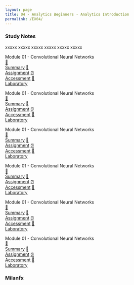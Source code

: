 ```yaml
---
layout: page
title: 04 - Analytics Beginners - Analytics Introduction
permalink: /EX04/
---
```


<h3>Study Notes</h3>

xxxxx xxxxx xxxxx xxxxx xxxxx xxxxx

<div>
  <span class="btn spec1"><span class="btn spec2">Module 01 - Convolutional Neural Networks</span>
  <br>
  <a href="/01-MSDS-Express/EX01/M1/" class="btn icon1">📝<br>Summary</a>
  <a href="/01-MSDS-Express/EX01/M1/" class="btn icon2">📖<br>Assignment</a>
  <a href="/01-MSDS-Express/EX01/M1/" class="btn icon3">⏰<br>Accessment</a>
  <a href="/01-MSDS-Express/EX01/M1/" class="btn icon4">📂<br>Laboratory</a>
  </span>

  <span class="btn spec1"><span class="btn spec2">Module 01 - Convolutional Neural Networks</span>
  <br>
  <a href="/01-MSDS-Express/EX01/M1/" class="btn icon1">📝<br>Summary</a>
  <a href="/01-MSDS-Express/EX01/M1/" class="btn icon2">📖<br>Assignment</a>
  <a href="/01-MSDS-Express/EX01/M1/" class="btn icon3">⏰<br>Accessment</a>
  <a href="/01-MSDS-Express/EX01/M1/" class="btn icon4">📂<br>Laboratory</a>
  </span>
</div>

<div>
  <span class="btn spec1"><span class="btn spec2">Module 01 - Convolutional Neural Networks</span>
  <br>
  <a href="/01-MSDS-Express/EX01/M1/" class="btn icon1">📝<br>Summary</a>
  <a href="/01-MSDS-Express/EX01/M1/" class="btn icon2">📖<br>Assignment</a>
  <a href="/01-MSDS-Express/EX01/M1/" class="btn icon3">⏰<br>Accessment</a>
  <a href="/01-MSDS-Express/EX01/M1/" class="btn icon4">📂<br>Laboratory</a>
  </span>

  <span class="btn spec1"><span class="btn spec2">Module 01 - Convolutional Neural Networks</span>
  <br>
  <a href="/01-MSDS-Express/EX01/M1/" class="btn icon1">📝<br>Summary</a>
  <a href="/01-MSDS-Express/EX01/M1/" class="btn icon2">📖<br>Assignment</a>
  <a href="/01-MSDS-Express/EX01/M1/" class="btn icon3">⏰<br>Accessment</a>
  <a href="/01-MSDS-Express/EX01/M1/" class="btn icon4">📂<br>Laboratory</a>
  </span>
</div>

<div>
  <span class="btn spec1"><span class="btn spec2">Module 01 - Convolutional Neural Networks</span>
  <br>
  <a href="/01-MSDS-Express/EX01/M1/" class="btn icon1">📝<br>Summary</a>
  <a href="/01-MSDS-Express/EX01/M1/" class="btn icon2">📖<br>Assignment</a>
  <a href="/01-MSDS-Express/EX01/M1/" class="btn icon3">⏰<br>Accessment</a>
  <a href="/01-MSDS-Express/EX01/M1/" class="btn icon4">📂<br>Laboratory</a>
  </span>

  <span class="btn spec1"><span class="btn spec2">Module 01 - Convolutional Neural Networks</span>
  <br>
  <a href="/01-MSDS-Express/EX01/M1/" class="btn icon1">📝<br>Summary</a>
  <a href="/01-MSDS-Express/EX01/M1/" class="btn icon2">📖<br>Assignment</a>
  <a href="/01-MSDS-Express/EX01/M1/" class="btn icon3">⏰<br>Accessment</a>
  <a href="/01-MSDS-Express/EX01/M1/" class="btn icon4">📂<br>Laboratory</a>
  </span>
</div>

<h3>Milanfx</h3>
